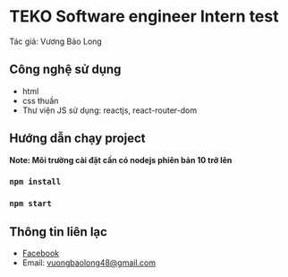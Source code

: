 # TEKO Software engineer Intern test

Tác giả: Vương Bảo Long

## Công nghệ sử dụng

- html
- css thuần
- Thư viện JS sử dụng: reactjs, react-router-dom

## Hướng dẫn chạy project

**Note: Môi trường cài đặt cần có nodejs phiên bản 10 trở lên**

### `npm install`
### `npm start`

## Thông tin liên lạc
- [Facebook](https://www.facebook.com/profile.php?id=100009515692070)
- Email: vuongbaolong48@gmail.com
